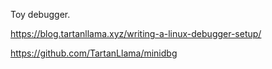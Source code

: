 Toy debugger.

https://blog.tartanllama.xyz/writing-a-linux-debugger-setup/

https://github.com/TartanLlama/minidbg